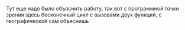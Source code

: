 Тут еще надо было объяснить работу, так вот с программной точки зрения здесь бесконечный цикл с вызовами двух функций, с географической сам объяснишь
